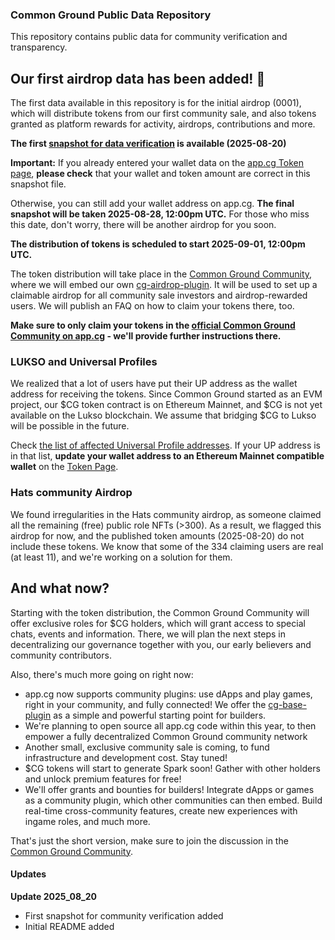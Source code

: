 ### Common Ground Public Data Repository

This repository contains public data for community verification and transparency.

## Our first airdrop data has been added! 🎉

The first data available in this repository is for the initial airdrop (0001), which will distribute tokens from our first community sale, and also tokens granted as platform rewards for activity, airdrops, contributions and more.

**The first [snapshot for data verification](airdrops/0001/2025_08_20/airdrop_data.md) is available (2025-08-20)**

**Important:** If you already entered your wallet data on the [app.cg Token page](https://app.cg/token), **please check** that your wallet and token amount are correct in this snapshot file.

Otherwise, you can still add your wallet address on app.cg. **The final snapshot will be taken 2025-08-28, 12:00pm UTC.** For those who miss this date, don't worry, there will be another airdrop for you soon.

**The distribution of tokens is scheduled to start 2025-09-01, 12:00pm UTC.**

The token distribution will take place in the [Common Ground Community](https://app.cg/c/commonground/), where we will embed our own [cg-airdrop-plugin](https://github.com/Common-Ground-DAO/cg-airdrop-plugin). It will be used to set up a claimable airdrop for all community sale investors and airdrop-rewarded users. We will publish an FAQ on how to claim your tokens there, too.

**Make sure to only claim your tokens in the [official Common Ground Community on app.cg](https://app.cg/c/commonground/) - we'll provide further instructions there.**

### LUKSO and Universal Profiles

We realized that a lot of users have put their UP address as the wallet address for receiving the tokens. Since Common Ground started as an EVM project, our $CG token contract is on Ethereum Mainnet, and $CG is not yet available on the Lukso blockchain. We assume that bridging $CG to Lukso will be possible in the future.

Check [the list of affected Universal Profile addresses](airdrops/0001/universal_profile_addresses.md). If your UP address is in that list, **update your wallet address to an Ethereum Mainnet compatible wallet** on the [Token Page](https://app.cg/token).

### Hats community Airdrop

We found irregularities in the Hats community airdrop, as someone claimed all the remaining (free) public role NFTs (>300). As a result, we flagged this airdrop for now, and the published token amounts (2025-08-20) do not include these tokens. We know that some of the 334 claiming users are real (at least 11), and we're working on a solution for them.

## And what now?

Starting with the token distribution, the Common Ground Community will offer exclusive roles for $CG holders, which will grant access to special chats, events and information. There, we will plan the next steps in decentralizing our governance together with you, our early believers and community contributors.

Also, there's much more going on right now:

- app.cg now supports community plugins: use dApps and play games, right in your community, and fully connected! We offer the [cg-base-plugin](https://github.com/Common-Ground-DAO/cg-base-plugin) as a simple and powerful starting point for builders.
- We're planning to open source all app.cg code within this year, to then empower a fully decentralized Common Ground community network
- Another small, exclusive community sale is coming, to fund infrastructure and development cost. Stay tuned!
- $CG tokens will start to generate Spark soon! Gather with other holders and unlock premium features for free!
- We'll offer grants and bounties for builders! Integrate dApps or games as a community plugin, which other communities can then embed. Build real-time cross-community features, create new experiences with ingame roles, and much more.

That's just the short version, make sure to join the discussion in the [Common Ground Community](https://app.cg/c/commonground/).

#### Updates

**Update 2025_08_20**

- First snapshot for community verification added
- Initial README added